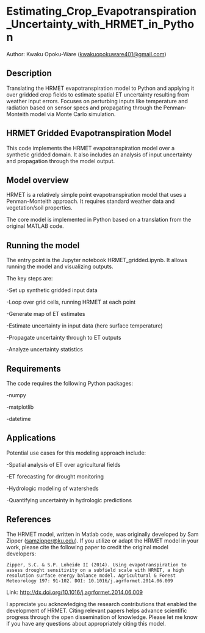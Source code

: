 # Estimating_Crop_Evapotranspiration_Uncertainty_with_HRMET_in_Python

Author:  Kwaku Opoku-Ware (kwakuopokuware401@gmail.com)


## Description 
Translating the HRMET evapotranspiration model to Python and applying it over gridded crop fields to estimate spatial ET uncertainty resulting from weather input errors. Focuses on perturbing inputs like temperature and radiation based on sensor specs and propagating through the Penman-Monteith model via Monte Carlo simulation.

## HRMET Gridded Evapotranspiration Model
This code implements the HRMET evapotranspiration model over a synthetic gridded domain. It also includes an analysis of input uncertainty and propagation through the model output.

## Model overview
HRMET is a relatively simple point evapotranspiration model that uses a Penman-Monteith approach. It requires standard weather data and vegetation/soil properties.

The core model is implemented in Python based on a translation from the original MATLAB code.

## Running the model
The entry point is the Jupyter notebook HRMET_gridded.ipynb. It allows running the model and visualizing outputs.

The key steps are:

-Set up synthetic gridded input data

-Loop over grid cells, running HRMET at each point

-Generate map of ET estimates

-Estimate uncertainty in input data (here surface temperature)

-Propagate uncertainty through to ET outputs

-Analyze uncertainty statistics

## Requirements
The code requires the following Python packages:

-numpy

-matplotlib

-datetime

## Applications
Potential use cases for this modeling approach include:

-Spatial analysis of ET over agricultural fields

-ET forecasting for drought monitoring

-Hydrologic modeling of watersheds

-Quantifying uncertainty in hydrologic predictions

## References
The HRMET model, written in Matlab code, was originally developed by Sam Zipper (samzipper@ku.edu). If you utilize or adapt the HRMET model in your work, please cite the following paper to credit the original model developers:

    Zipper, S.C. & S.P. Loheide II (2014). Using evapotranspiration to
    assess drought sensitivity on a subfield scale with HRMET, a high
    resolution surface energy balance model. Agricultural & Forest
    Meteorology 197: 91-102. DOI: 10.1016/j.agrformet.2014.06.009

Link: http://dx.doi.org/10.1016/j.agrformet.2014.06.009

I appreciate you acknowledging the research contributions that enabled the development of HRMET. Citing relevant papers helps advance scientific progress through the open dissemination of knowledge. Please let me know if you have any questions about appropriately citing this model.
